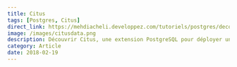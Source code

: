 ```yaml
---
title: Citus
tags: [Postgres, Citus]
direct_link: https://mehdiacheli.developpez.com/tutoriels/postgres/decouvrir-installer-citus/
image: /images/citusdata.png
description: Découvrir Citus, une extension PostgreSQL pour déployer un cluster de base de données (co-écrit avec Mehdi Acheli)
category: Article
date: 2018-02-19
---
```

